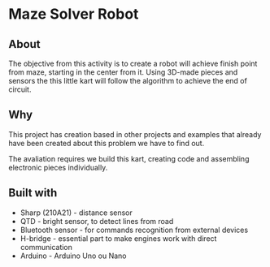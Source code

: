 # Maze Solver Robot

## About
The objective from this activity is to create a robot will achieve finish point from maze, starting in the center from it. Using 3D-made pieces and sensors the this little kart will follow the algorithm to achieve the end of circuit.

## Why
This project has creation based in other projects and examples that already have been created 
about this problem we have to find out.

The avaliation requires we build this kart, creating code and assembling electronic pieces individually.

## Built with
- Sharp (210A21) - distance sensor
- QTD - bright sensor, to detect lines from road
- Bluetooth sensor - for commands recognition from external devices
- H-bridge - essential part to make engines work with direct communication
- Arduino - Arduino Uno ou Nano